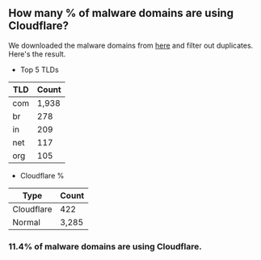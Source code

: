 ## How many % of malware domains are using Cloudflare?


We downloaded the malware domains from [here](https://urlhaus.abuse.ch) and filter out duplicates.
Here's the result.


[//]: # (start replacement)


- Top 5 TLDs

| TLD | Count |
| --- | --- |
| com | 1,938 |
| br | 278 |
| in | 209 |
| net | 117 |
| org | 105 |


- Cloudflare %

| Type | Count |
| --- | --- |
| Cloudflare | 422 |
| Normal | 3,285 |


### 11.4% of malware domains are using Cloudflare.